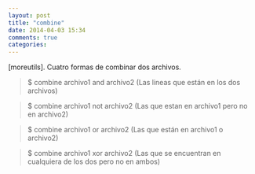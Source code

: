```yaml
---
layout: post
title: "combine"
date: 2014-04-03 15:34
comments: true
categories: 
---
```

[moreutils]. Cuatro formas de combinar dos archivos. 

>$ combine archivo1 and archivo2 (Las lineas que están en los dos archivos)

>$ combine archivo1 not archivo2 (Las que estan en archivo1 pero no en archivo2)

>$ combine archivo1 or archivo2 (Las que están en archivo1 o archivo2)

>$ combine archivo1 xor archivo2 (Las que se encuentran en cualquiera de los dos pero no en ambos)

